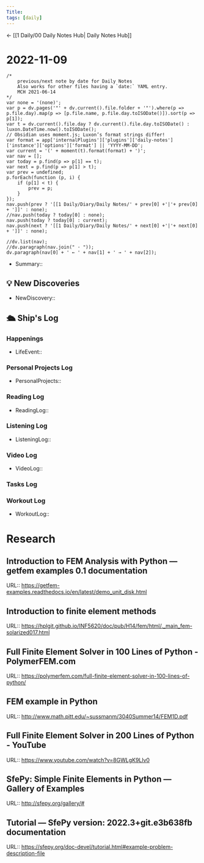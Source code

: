```yaml
---
Title:
tags: [daily]
---
```


<- [[1 Daily/00 Daily Notes Hub| Daily Notes Hub]]

# 2022-11-09
```dataviewjs
/*
    previous/next note by date for Daily Notes
    Also works for other files having a `date:` YAML entry.
    MCH 2021-06-14
*/
var none = '(none)';
var p = dv.pages('"' + dv.current().file.folder + '"').where(p => p.file.day).map(p => [p.file.name, p.file.day.toISODate()]).sort(p => p[1]);
var t = dv.current().file.day ? dv.current().file.day.toISODate() : luxon.DateTime.now().toISODate();
// Obsidian uses moment.js; Luxon’s format strings differ!
var format = app['internalPlugins']['plugins']['daily-notes']['instance']['options']['format'] || 'YYYY-MM-DD';
var current = '(' + moment(t).format(format) + ')';
var nav = [];
var today = p.find(p => p[1] == t);
var next = p.find(p => p[1] > t);
var prev = undefined;
p.forEach(function (p, i) {
    if (p[1] < t) {
        prev = p;
    }
});
nav.push(prev ? '[[1 Daily/Diary/Daily Notes/' + prev[0] +'|'+ prev[0] + ']]' : none);
//nav.push(today ? today[0] : none);
nav.push(today ? today[0] : current);
nav.push(next ? '[[1 Daily/Diary/Daily Notes/' + next[0] +'|'+ next[0] + ']]' : none);

//dv.list(nav);
//dv.paragraph(nav.join(" · "));
dv.paragraph(nav[0] + ' ← ' + nav[1] + ' → ' + nav[2]);
```
- Summary:: 

## 💡 New Discoveries
- NewDiscovery::

## 🛳️ Ship's Log


### Happenings
- LifeEvent:: 

### Personal Projects Log
- PersonalProjects::

### Reading Log
- ReadingLog:: 

### Listening Log
- ListeningLog::

### Video Log
- VideoLog::

### Tasks Log


### Workout Log
- WorkoutLog::

# Research
## Introduction to FEM Analysis with Python — getfem examples 0.1 documentation
URL:: https://getfem-examples.readthedocs.io/en/latest/demo_unit_disk.html
## Introduction to finite element methods
URL:: https://hplgit.github.io/INF5620/doc/pub/H14/fem/html/._main_fem-solarized017.html
## Full Finite Element Solver in 100 Lines of Python - PolymerFEM.com
URL:: https://polymerfem.com/full-finite-element-solver-in-100-lines-of-python/
## FEM example in Python
URL:: http://www.math.pitt.edu/~sussmanm/3040Summer14/FEM1D.pdf
## Full Finite Element Solver in 200 Lines of Python - YouTube
URL:: https://www.youtube.com/watch?v=8GWLgK9Llv0
## SfePy: Simple Finite Elements in Python — Gallery of Examples
URL:: http://sfepy.org/gallery/#
## Tutorial — SfePy version: 2022.3+git.e3b638fb documentation
URL:: https://sfepy.org/doc-devel/tutorial.html#example-problem-description-file
